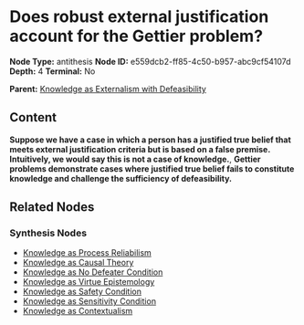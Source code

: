 # Does robust external justification account for the Gettier problem?

**Node Type:** antithesis
**Node ID:** e559dcb2-ff85-4c50-b957-abc9cf54107d
**Depth:** 4
**Terminal:** No

**Parent:** [Knowledge as Externalism with Defeasibility](knowledge-as-externalism-with-defeasibility-synthesis-00a8ce1b-fc5c-46d1-a584-6465105391fc.md)

## Content

**Suppose we have a case in which a person has a justified true belief that meets external justification criteria but is based on a false premise. Intuitively, we would say this is not a case of knowledge.**, **Gettier problems demonstrate cases where justified true belief fails to constitute knowledge and challenge the sufficiency of defeasibility.**

## Related Nodes

### Synthesis Nodes

- [Knowledge as Process Reliabilism](knowledge-as-process-reliabilism-synthesis-112b9e01-4fa1-49d4-a094-39e16f61587b.md)
- [Knowledge as Causal Theory](knowledge-as-causal-theory-synthesis-037996cb-e477-4782-9d4c-8db65ea480d1.md)
- [Knowledge as No Defeater Condition](knowledge-as-no-defeater-condition-synthesis-6ea36280-855f-4eef-876f-53d76d6db887.md)
- [Knowledge as Virtue Epistemology](knowledge-as-virtue-epistemology-synthesis-781eb48b-aca2-49ad-8ccc-432d402962f3.md)
- [Knowledge as Safety Condition](knowledge-as-safety-condition-synthesis-7da3e1b5-fba9-409d-9d83-bd68590cfa66.md)
- [Knowledge as Sensitivity Condition](knowledge-as-sensitivity-condition-synthesis-ed329a3c-dad9-4cbb-928d-0df39bbf029b.md)
- [Knowledge as Contextualism](knowledge-as-contextualism-synthesis-d2d3c44d-5b02-48df-8aee-8aa07afc63f3.md)
